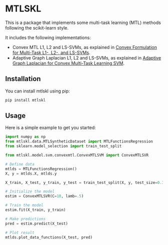 <!-- # convexMTLPyTorch
Implementation of ConvexMTL neural networks using PyTorch. -->

# MTLSKL

This is a package that implements some multi-task learning (MTL) methods following the scikit-learn style.

It includes the following implementations:
* Convex MTL L1, L2 and LS-SVMs, as explained in [Convex Formulation for Multi-Task L1-, L2-, and LS-SVMs](https://www.scinapse.io/papers/3173400759).
* Adaptive Graph Laplacian L1, L2 and LS-SVMs, as explained in [Adaptive Graph Laplacian for Convex Multi-Task Learning SVM](https://www.scinapse.io/papers/3201347008).

## Installation

You can install mtlskl using pip:
```bash
pip install mtlskl
```

## Usage

Here is a simple example to get you started:

```python
import numpy as np
from mtlskl.data.MTLSyntheticDataset import MTLFunctionsRegression
from sklearn.model_selection import train_test_split

from mtlskl.model.svm.convexmtl.ConvexMTLSVM import ConvexMTLSVR

# Define data 
mtlds = MTLFunctionsRegression()
X, y = mtlds.X, mtlds.y

X_train, X_test, y_train, y_test = train_test_split(X, y, test_size=0.33, random_state=42)

# Initialize the model
estim = ConvexMTLSVR(C=10, lamb=.5)

# Train the model
estim.fit(X_train, y_train)

# Make predictions
pred = estim.predict(X_test)

# Plot result
mtlds.plot_data_functions(X_test, pred)

```


